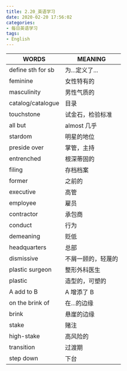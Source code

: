 ```yaml
---
title: 2.20_英语学习
date: 2020-02-20 17:56:02
categories: 
- 每日英语学习
tags:
- English
---
```


| WORDS             | MEANING            |
| ----------------- | ------------------ |
| define sth for sb | 为...定义了...     |
| feminine          | 女性特有的         |
| masculinity       | 男性气质的         |
| catalog/catalogue | 目录               |
| touchstone        | 试金石，检验标准   |
| all but           | almost 几乎        |
| stardom           | 明星的地位         |
| preside over      | 掌管，主持         |
| entrenched        | 根深蒂固的         |
| filing            | 存档档案           |
| former            | 之前的             |
| executive         | 高管               |
| employee          | 雇员               |
| contractor        | 承包商             |
| conduct           | 行为               |
| demeaning         | 贬低               |
| headquarters      | 总部               |
| dismissive        | 不屑一顾的，轻蔑的 |
| plastic surgeon   | 整形外科医生       |
| plastic           | 造型的，可塑的     |
| A add to B        | A 增添了 B         |
| on the brink of   | 在...的边缘        |
| brink             | 悬崖的边缘         |
| stake             | 赌注               |
| high-stake        | 高风险的           |
| transition        | 过渡期             |
| step down         | 下台               |
